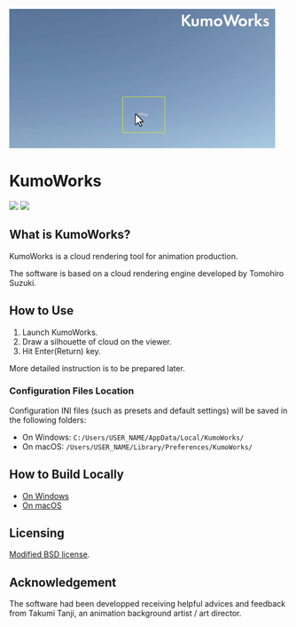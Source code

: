 [<img src="./misc/kumo_title.gif" width=480>](https://www.youtube.com/watch?v=_fjnSE6807c "KumoWorks")

# KumoWorks

[![](https://ci.appveyor.com/api/projects/status/cyvjfcbmwf69fr7i?svg=true)](https://ci.appveyor.com/project/opentoonz/kumoworks)
[![](https://travis-ci.org/opentoonz/kumoworks.svg?branch=master)](https://travis-ci.org/opentoonz/kumoworks)

## What is KumoWorks?
KumoWorks is a cloud rendering tool for animation production.

The software is based on a cloud rendering engine developed by Tomohiro Suzuki.

## How to Use
1. Launch KumoWorks.
1. Draw a silhouette of cloud on the viewer.
1. Hit Enter(Return) key.

More detailed instruction is to be prepared later.

### Configuration Files Location
Configuration INI files (such as presets and default settings) will be saved in the following folders:
- On Windows: `C:/Users/USER_NAME/AppData/Local/KumoWorks/`
- On macOS: `/Users/USER_NAME/Library/Preferences/KumoWorks/`

## How to Build Locally
- [On Windows](./misc/how_to_build_win.md) 
- [On macOS](./misc/how_to_build_macos.md)

## Licensing
[Modified BSD license](./LICENSE.txt).

## Acknowledgement
The software had been developped receiving helpful advices and feedback from Takumi Tanji, an animation background artist / art director.
